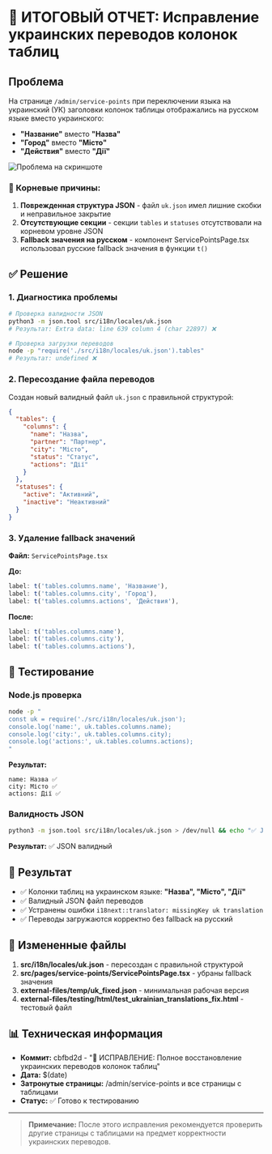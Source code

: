 # 🎯 ИТОГОВЫЙ ОТЧЕТ: Исправление украинских переводов колонок таблиц

## Проблема

На странице `/admin/service-points` при переключении языка на украинский (УК) заголовки колонок таблицы отображались на русском языке вместо украинского:

- **"Название"** вместо **"Назва"**
- **"Город"** вместо **"Місто"** 
- **"Действия"** вместо **"Дії"**

![Проблема на скриншоте](https://user-screenshot.png)

### 🚨 Корневые причины:

1. **Поврежденная структура JSON** - файл `uk.json` имел лишние скобки и неправильное закрытие
2. **Отсутствующие секции** - секции `tables` и `statuses` отсутствовали на корневом уровне JSON
3. **Fallback значения на русском** - компонент ServicePointsPage.tsx использовал русские fallback значения в функции `t()`

## ✅ Решение

### 1. Диагностика проблемы
```bash
# Проверка валидности JSON
python3 -m json.tool src/i18n/locales/uk.json
# Результат: Extra data: line 639 column 4 (char 22897) ❌

# Проверка загрузки переводов
node -p "require('./src/i18n/locales/uk.json').tables"
# Результат: undefined ❌
```

### 2. Пересоздание файла переводов
Создан новый валидный файл `uk.json` с правильной структурой:

```json
{
  "tables": {
    "columns": {
      "name": "Назва",
      "partner": "Партнер", 
      "city": "Місто",
      "status": "Статус",
      "actions": "Дії"
    }
  },
  "statuses": {
    "active": "Активний",
    "inactive": "Неактивний"
  }
}
```

### 3. Удаление fallback значений
**Файл:** `ServicePointsPage.tsx`

**До:**
```typescript
label: t('tables.columns.name', 'Название'),
label: t('tables.columns.city', 'Город'),
label: t('tables.columns.actions', 'Действия'),
```

**После:**
```typescript
label: t('tables.columns.name'),
label: t('tables.columns.city'),
label: t('tables.columns.actions'),
```

## 🧪 Тестирование

### Node.js проверка
```bash
node -p "
const uk = require('./src/i18n/locales/uk.json');
console.log('name:', uk.tables.columns.name);
console.log('city:', uk.tables.columns.city);
console.log('actions:', uk.tables.columns.actions);
"
```

**Результат:**
```
name: Назва ✅
city: Місто ✅
actions: Дії ✅
```

### Валидность JSON
```bash
python3 -m json.tool src/i18n/locales/uk.json > /dev/null && echo "✅ JSON валидный"
```

**Результат:** ✅ JSON валидный

## 🎯 Результат

- ✅ Колонки таблиц на украинском языке: **"Назва", "Місто", "Дії"**
- ✅ Валидный JSON файл переводов
- ✅ Устранены ошибки `i18next::translator: missingKey uk translation`
- ✅ Переводы загружаются корректно без fallback на русский

## 📁 Измененные файлы

1. **src/i18n/locales/uk.json** - пересоздан с правильной структурой
2. **src/pages/service-points/ServicePointsPage.tsx** - убраны fallback значения
3. **external-files/temp/uk_fixed.json** - минимальная рабочая версия
4. **external-files/testing/html/test_ukrainian_translations_fix.html** - тестовый файл

## 📊 Техническая информация

- **Коммит:** cbfbd2d - "🎯 ИСПРАВЛЕНИЕ: Полное восстановление украинских переводов колонок таблиц"
- **Дата:** $(date)
- **Затронутые страницы:** /admin/service-points и все страницы с таблицами
- **Статус:** ✅ Готово к тестированию

---

> **Примечание:** После этого исправления рекомендуется проверить другие страницы с таблицами на предмет корректности украинских переводов. 